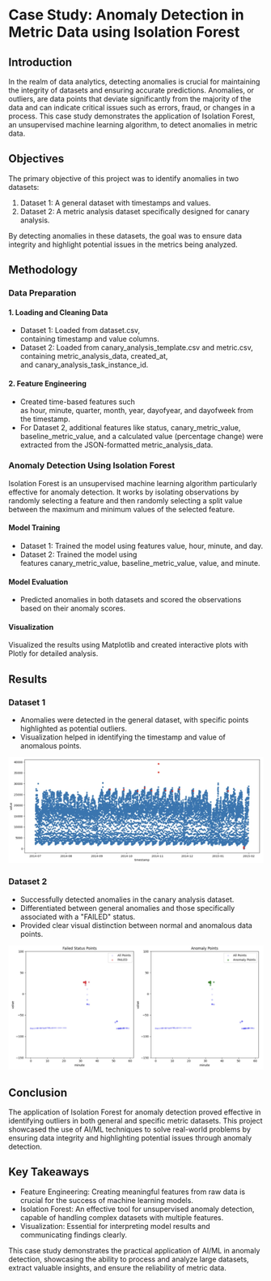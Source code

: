 # Case Study: Anomaly Detection in Metric Data using Isolation Forest

## Introduction

In the realm of data analytics, detecting anomalies is crucial for maintaining the integrity of datasets and ensuring accurate predictions. Anomalies, or outliers, are data points that deviate significantly from the majority of the data and can indicate critical issues such as errors, fraud, or changes in a process. This case study demonstrates the application of Isolation Forest, an unsupervised machine learning algorithm, to detect anomalies in metric data.

## Objectives

The primary objective of this project was to identify anomalies in two datasets:

1. Dataset 1: A general dataset with timestamps and values.
2. Dataset 2: A metric analysis dataset specifically designed for canary analysis.

By detecting anomalies in these datasets, the goal was to ensure data integrity and highlight potential issues in the metrics being analyzed.

## Methodology

### Data Preparation

#### 1. Loading and Cleaning Data

- Dataset 1: Loaded from dataset.csv, containing timestamp and value columns.
- Dataset 2: Loaded from canary_analysis_template.csv and metric.csv, containing metric_analysis_data, created_at, and canary_analysis_task_instance_id.

#### 2. Feature Engineering

- Created time-based features such as hour, minute, quarter, month, year, dayofyear, and dayofweek from the timestamp.
- For Dataset 2, additional features like status, canary_metric_value, baseline_metric_value, and a calculated value (percentage change) were extracted from the JSON-formatted metric_analysis_data.

### Anomaly Detection Using Isolation Forest

Isolation Forest is an unsupervised machine learning algorithm particularly effective for anomaly detection. It works by isolating observations by randomly selecting a feature and then randomly selecting a split value between the maximum and minimum values of the selected feature.

#### Model Training

- Dataset 1: Trained the model using features value, hour, minute, and day.
- Dataset 2: Trained the model using features canary_metric_value, baseline_metric_value, value, and minute.

#### Model Evaluation

- Predicted anomalies in both datasets and scored the observations based on their anomaly scores.

#### Visualization

Visualized the results using Matplotlib and created interactive plots with Plotly for detailed analysis.

## Results

### Dataset 1

- Anomalies were detected in the general dataset, with specific points highlighted as potential outliers.
- Visualization helped in identifying the timestamp and value of anomalous points.

![image](../../media/Screenshot%202024-07-17%20at%205.39.37%20PM.jpg)

### Dataset 2

- Successfully detected anomalies in the canary analysis dataset.
- Differentiated between general anomalies and those specifically associated with a "FAILED" status.
- Provided clear visual distinction between normal and anomalous data points.

![image](../../media/Screenshot%202024-07-17%20at%205.40.06%20PM.jpg)

## Conclusion

The application of Isolation Forest for anomaly detection proved effective in identifying outliers in both general and specific metric datasets. This project showcased the use of AI/ML techniques to solve real-world problems by ensuring data integrity and highlighting potential issues through anomaly detection.

## Key Takeaways

- Feature Engineering: Creating meaningful features from raw data is crucial for the success of machine learning models.
- Isolation Forest: An effective tool for unsupervised anomaly detection, capable of handling complex datasets with multiple features.
- Visualization: Essential for interpreting model results and communicating findings clearly.

This case study demonstrates the practical application of AI/ML in anomaly detection, showcasing the ability to process and analyze large datasets, extract valuable insights, and ensure the reliability of metric data.
